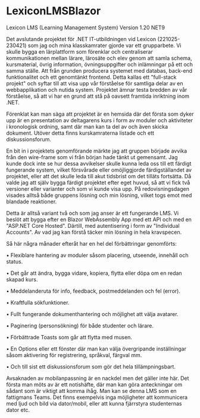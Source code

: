 # LexiconLMSBlazor
Lexicon LMS (Learning Management System)
Version 1.20 NET9

Det avslutande projektet för .NET IT-utbildningen vid Lexicon (221025-230421) som jag och mina klasskamrater gjorde var ett grupparbete. Vi skulle bygga en lärplattform som förenklar och centraliserar kommunikationen mellan lärare, lärosäte och elev genom att samla schema, kursmaterial, övrig information, övningsuppgifter och inlämningar på ett och samma ställe. Att från grunden producera systemet med databas, back-end funktionalitet och ett genomtänkt frontend. Detta kallas ett "full-stack projekt" och syftar till att visa upp vår förståelse för samtliga delar av en webbapplikation och nutida system. Projektet ämnar testa bredden av vår förståelse, så att vi har en grund att stå på oavsett framtida inriktning inom .NET.

Förenklat kan man säga att projektet är en hemsida där det första som dyker upp är en presentation av deltagarens kurs i form av moduler och aktiviteter i kronologisk ordning, samt där man kan ta del av och även skicka dokument. Utöver detta finns kurskamraterna listade och ett diskussionsforum.

En bit in i projektets genomförande märkte jag att gruppen började avvika från den wire-frame som vi från början hade tänkt ut gemensamt. Jag kunde dock inte se hur dessa avvikelser skulle kunna leda oss till ett färdigt fungerande system, vilket försvårade eller omöjliggjorde färdigställandet av projektet, eller att det skulle leda till akut tidsbrist om det tilläts fortsätta. Då valde jag att själv bygga färdigt projektet efter eget huvud, så att vi fick två versioner eller varianter och som vi kunde visa upp. På redovisningsdagen visades alltså både gruppens lösning och min lösning, vilket togs emot med blandade reaktioner.

Detta är alltså variant två och som jag anser är ett fungerande LMS. Vi beslöt att bygga efter en Blazor WebAssembly App med ett API och med en "ASP.NET Core Hosted". Därtill, med autentisering i form av "Individual Accounts". Av vad jag kan förstå täcker min lösning in hela kravspecen.

Så här några månader efteråt har en hel del förbättringar genomförts:

•	Flexiblare hantering av moduler såsom placering, utseende, innehåll och status.

•	Det går att ändra, bygga vidare, kopiera, flytta eller döpa om en redan skapad kurs. 

•	Meddelanderuta för info, feedback, postmeddelanden och fel (error).

•	Kraftfulla sökfunktioner.

•	Fullt fungerande dokumenthantering och möjlighet att välja avatarer.

•	Paginering (personsökning) för både studenter och lärare.

•	Förbättrade Toasts som går att flytta med musen.

•	En Options eller ett fönster där man kan välja övergripande inställningar såsom aktivering för registrering, språkval, färgval mm.

•	Och till sist ett diskussionsforum som gör det hela tillämpningsbart.

Avsaknaden av mobilanpassning är en nackdel men det gäller inte här. Det första man möts av är ett notishäfte, där man kan göra anteckningar om sådant som är viktigt att komma ihåg. Man kan se denna LMS som en fattigmans Teams. Det finns exempelvis inga möjligheter att kommunicera med ljud och bild via dator/mobil, eller att kunna fjärrstyra studenternas dator etc.
